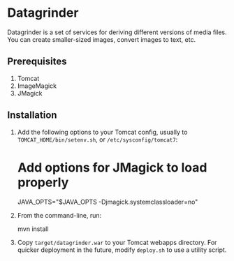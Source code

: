 Datagrinder
===========
Datagrinder is a set of services for deriving different versions of
media files. You can create smaller-sized images, convert images to
text, etc.

## Prerequisites

1) Tomcat
2) ImageMagick
3) JMagick

## Installation

1) Add the following options to your Tomcat config, usually to
   `TOMCAT_HOME/bin/setenv.sh`, or `/etc/sysconfig/tomcat7`:

    # Add options for JMagick to load properly
    JAVA_OPTS="$JAVA_OPTS -Djmagick.systemclassloader=no"

2) From the command-line, run:

    mvn install

3) Copy `target/datagrinder.war` to your Tomcat webapps directory. For
   quicker deployment in the future, modify `deploy.sh` to use a
   utility script.
